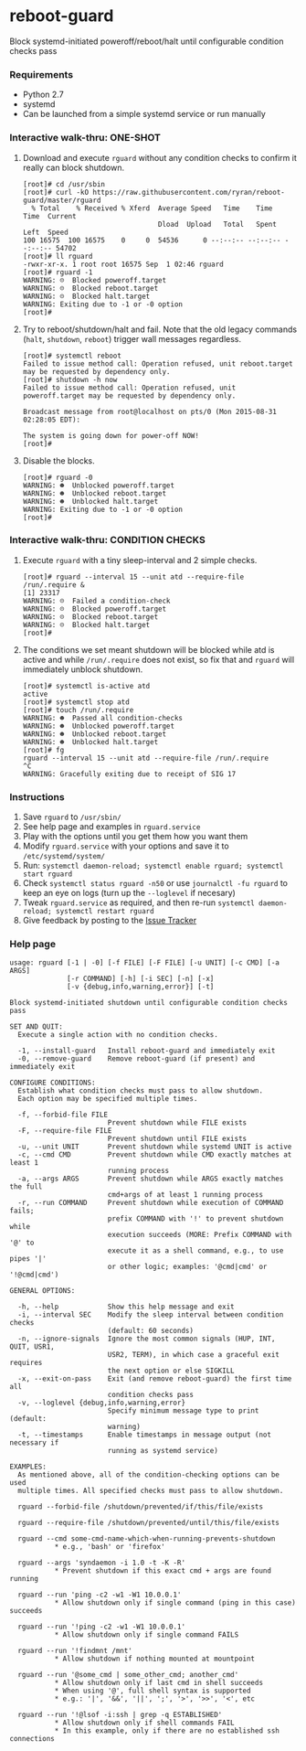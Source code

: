 # reboot-guard
Block systemd-initiated poweroff/reboot/halt until configurable condition checks pass


### Requirements

- Python 2.7
- systemd
- Can be launched from a simple systemd service or run manually


### Interactive walk-thru: ONE-SHOT

1. Download and execute `rguard` without any condition checks to confirm it really can block shutdown.

    ```
    [root]# cd /usr/sbin
    [root]# curl -kO https://raw.githubusercontent.com/ryran/reboot-guard/master/rguard
      % Total    % Received % Xferd  Average Speed   Time    Time     Time  Current
                                     Dload  Upload   Total   Spent    Left  Speed
    100 16575  100 16575    0     0  54536      0 --:--:-- --:--:-- --:--:-- 54702
    [root]# ll rguard
    -rwxr-xr-x. 1 root root 16575 Sep  1 02:46 rguard
    [root]# rguard -1
    WARNING: ☹  Blocked poweroff.target
    WARNING: ☹  Blocked reboot.target
    WARNING: ☹  Blocked halt.target
    WARNING: Exiting due to -1 or -0 option
    [root]# 
    ```

1. Try to reboot/shutdown/halt and fail. Note that the old legacy commands (`halt`, `shutdown`, `reboot`) trigger wall messages regardless.

    ```
    [root]# systemctl reboot
    Failed to issue method call: Operation refused, unit reboot.target may be requested by dependency only.
    [root]# shutdown -h now
    Failed to issue method call: Operation refused, unit poweroff.target may be requested by dependency only.

    Broadcast message from root@localhost on pts/0 (Mon 2015-08-31 02:28:05 EDT):

    The system is going down for power-off NOW!
    [root]#
    ```

1. Disable the blocks.

    ```
    [root]# rguard -0
    WARNING: ☻  Unblocked poweroff.target
    WARNING: ☻  Unblocked reboot.target
    WARNING: ☻  Unblocked halt.target
    WARNING: Exiting due to -1 or -0 option
    [root]# 
    ```

### Interactive walk-thru: CONDITION CHECKS

1. Execute `rguard` with a tiny sleep-interval and 2 simple checks.

    ```
    [root]# rguard --interval 15 --unit atd --require-file /run/.require &
    [1] 23317
    WARNING: ☹  Failed a condition-check
    WARNING: ☹  Blocked poweroff.target
    WARNING: ☹  Blocked reboot.target
    WARNING: ☹  Blocked halt.target
    [root]# 
    ```

1. The conditions we set meant shutdown will be blocked while atd is active and while `/run/.require` does not exist, so fix that and `rguard` will immediately unblock shutdown.

    ```
    [root]# systemctl is-active atd
    active
    [root]# systemctl stop atd
    [root]# touch /run/.require
    WARNING: ☻  Passed all condition-checks
    WARNING: ☻  Unblocked poweroff.target
    WARNING: ☻  Unblocked reboot.target
    WARNING: ☻  Unblocked halt.target
    [root]# fg
    rguard --interval 15 --unit atd --require-file /run/.require
    ^C
    WARNING: Gracefully exiting due to receipt of SIG 17
    ```


### Instructions

1. Save `rguard` to `/usr/sbin/`
1. See help page and examples in `rguard.service`
1. Play with the options until you get them how you want them
1. Modify `rguard.service` with your options and save it to `/etc/systemd/system/`
1. Run: `systemctl daemon-reload; systemctl enable rguard; systemctl start rguard`
1. Check `systemctl status rguard -n50` or use `journalctl -fu rguard` to keep an eye on logs (turn up the `--loglevel` if necesary)
1. Tweak `rguard.service` as required, and then re-run `systemctl daemon-reload; systemctl restart rguard`
1. Give feedback by posting to the [Issue Tracker](https://github.com/ryran/reboot-guard/issues)


### Help page

```
usage: rguard [-1 | -0] [-f FILE] [-F FILE] [-u UNIT] [-c CMD] [-a ARGS]
              [-r COMMAND] [-h] [-i SEC] [-n] [-x]
              [-v {debug,info,warning,error}] [-t]

Block systemd-initiated shutdown until configurable condition checks pass

SET AND QUIT:
  Execute a single action with no condition checks.

  -1, --install-guard   Install reboot-guard and immediately exit
  -0, --remove-guard    Remove reboot-guard (if present) and immediately exit

CONFIGURE CONDITIONS:
  Establish what condition checks must pass to allow shutdown.
  Each option may be specified multiple times.

  -f, --forbid-file FILE
                        Prevent shutdown while FILE exists
  -F, --require-file FILE
                        Prevent shutdown until FILE exists
  -u, --unit UNIT       Prevent shutdown while systemd UNIT is active
  -c, --cmd CMD         Prevent shutdown while CMD exactly matches at least 1
                        running process
  -a, --args ARGS       Prevent shutdown while ARGS exactly matches the full
                        cmd+args of at least 1 running process
  -r, --run COMMAND     Prevent shutdown while execution of COMMAND fails;
                        prefix COMMAND with '!' to prevent shutdown while
                        execution succeeds (MORE: Prefix COMMAND with '@' to
                        execute it as a shell command, e.g., to use pipes '|'
                        or other logic; examples: '@cmd|cmd' or '!@cmd|cmd')

GENERAL OPTIONS:

  -h, --help            Show this help message and exit
  -i, --interval SEC    Modify the sleep interval between condition checks
                        (default: 60 seconds)
  -n, --ignore-signals  Ignore the most common signals (HUP, INT, QUIT, USR1,
                        USR2, TERM), in which case a graceful exit requires
                        the next option or else SIGKILL
  -x, --exit-on-pass    Exit (and remove reboot-guard) the first time all
                        condition checks pass
  -v, --loglevel {debug,info,warning,error}
                        Specify minimum message type to print (default:
                        warning)
  -t, --timestamps      Enable timestamps in message output (not necessary if
                        running as systemd service)

EXAMPLES:
  As mentioned above, all of the condition-checking options can be used
  multiple times. All specified checks must pass to allow shutdown.

  rguard --forbid-file /shutdown/prevented/if/this/file/exists

  rguard --require-file /shutdown/prevented/until/this/file/exists

  rguard --cmd some-cmd-name-which-when-running-prevents-shutdown
           * e.g., 'bash' or 'firefox'

  rguard --args 'syndaemon -i 1.0 -t -K -R'
           * Prevent shutdown if this exact cmd + args are found running

  rguard --run 'ping -c2 -w1 -W1 10.0.0.1'
           * Allow shutdown only if single command (ping in this case) succeeds

  rguard --run '!ping -c2 -w1 -W1 10.0.0.1'
           * Allow shutdown only if single command FAILS

  rguard --run '!findmnt /mnt'
           * Allow shutdown if nothing mounted at mountpoint

  rguard --run '@some_cmd | some_other_cmd; another_cmd'
           * Allow shutdown only if last cmd in shell succeeds
           * When using '@', full shell syntax is supported
           * e.g.: '|', '&&', '||', ';', '>', '>>', '<', etc

  rguard --run '!@lsof -i:ssh | grep -q ESTABLISHED'
           * Allow shutdown only if shell commands FAIL
           * In this example, only if there are no established ssh connections
```
